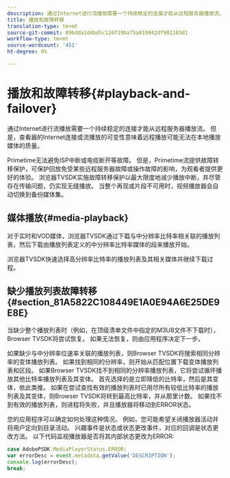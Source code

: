 ```yaml
---
description: 通过Internet进行流播放需要一个持续稳定的连接才能从远程服务器播放流。 但是，查看器的Internet连接或流播放的可变性意味着远程播放可能无法在本地播放媒体的质量。
title: 播放和故障转移
translation-type: tm+mt
source-git-commit: 89bdda1d4bd5c126f19ba75a819942df901183d1
workflow-type: tm+mt
source-wordcount: '451'
ht-degree: 0%

---
```



# 播放和故障转移{#playback-and-failover}

通过Internet进行流播放需要一个持续稳定的连接才能从远程服务器播放流。 但是，查看器的Internet连接或流播放的可变性意味着远程播放可能无法在本地播放媒体的质量。

Primetime无法避免ISP中断或电缆断开等故障。 但是，Primetime流提供故障转移保护，可保护回放免受某些远程服务器故障或操作故障的影响，为观看者提供更好的体验。 浏览器TVSDK实施故障转移保护以最大限度地减少播放中断，并尽管存在传输问题，仍实现无缝播放。 当整个再现或片段不可用时，视频播放器会自动切换到备份媒体集。

## 媒体播放{#media-playback}

对于实时和VOD媒体，浏览器TVSDK通过下载与中分辨率比特率相关联的播放列表，然后下载由播放列表定义的中分辨率比特率媒体的段来播放开始。

浏览器TVSDK快速选择高分辨率比特率的播放列表及其相关媒体并继续下载过程。

## 缺少播放列表故障转移{#section_81A5822C108449E1A0E94A6E25DE9E8E}

当缺少整个播放列表时（例如，在顶级清单文件中指定的M3U8文件不下载时），Browser TVSDK将尝试恢复。 如果无法恢复，则由应用程序决定下一步。

如果缺少与中分辨率位速率关联的播放列表，则Browser TVSDK将搜索相同分辨率的变体播放列表。 如果找到相同的分辨率，则开始从匹配位置下载变体播放列表和区段。 如果Browser TVSDK找不到相同的分辨率播放列表，它将尝试循环播放其他比特率播放列表及其变体。 首先选择的是立即降低的比特率，然后是其变体，依此类推。 如果在尝试查找有效的播放列表时已用尽所有较低比特率的播放列表及其变体，则Browser TVSDK将转到最高比特率，并从那里计数。 如果找不到有效的播放列表，则进程将失败，并且播放器将移动到ERROR状态。

您的应用程序可以确定如何处理这种情况。 例如，您可能希望关闭播放器活动并将用户定向到目录活动。 兴趣事件是状态或状态更改事件，对应的回调是状态更改方法。 以下代码监视播放器是否将其内部状态更改为ERROR:

```js
case AdobePSDK.MediaPlayerStatus.ERROR:  
var errorDesc = event.metadata.getValue('DESCRIPTION'); 
console.log(errorDesc); 
break; 
```
